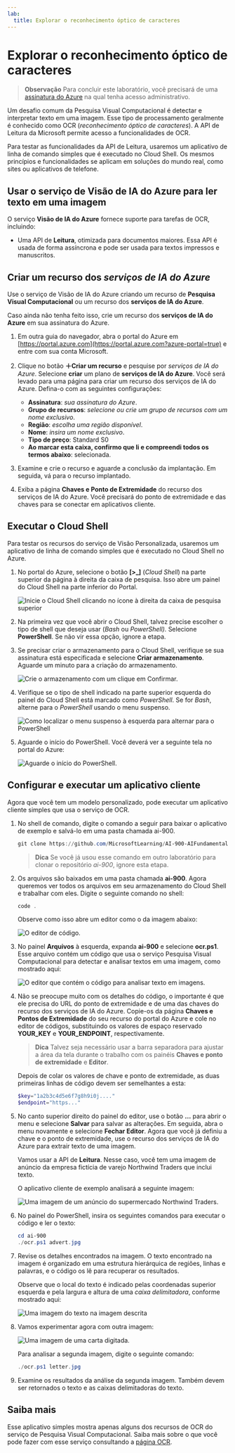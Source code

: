 ```yaml
---
lab:
  title: Explorar o reconhecimento óptico de caracteres
---
```


# Explorar o reconhecimento óptico de caracteres

> **Observação** Para concluir este laboratório, você precisará de uma [assinatura do Azure](https://azure.microsoft.com/free?azure-portal=true) na qual tenha acesso administrativo.

Um desafio comum da Pesquisa Visual Computacional é detectar e interpretar texto em uma imagem. Esse tipo de processamento geralmente é conhecido como OCR (*reconhecimento óptico de caracteres*). A API de Leitura da Microsoft permite acesso a funcionalidades de OCR. 

Para testar as funcionalidades da API de Leitura, usaremos um aplicativo de linha de comando simples que é executado no Cloud Shell. Os mesmos princípios e funcionalidades se aplicam em soluções do mundo real, como sites ou aplicativos de telefone.

## Usar o serviço de Visão de IA do Azure para ler texto em uma imagem

O serviço **Visão de IA do Azure** fornece suporte para tarefas de OCR, incluindo:

- Uma API de **Leitura**, otimizada para documentos maiores. Essa API é usada de forma assíncrona e pode ser usada para textos impressos e manuscritos.

## Criar um recurso dos *serviços de IA do Azure*

Use o serviço de Visão de IA do Azure criando um recurso de **Pesquisa Visual Computacional** ou um recurso dos **serviços de IA do Azure**.

Caso ainda não tenha feito isso, crie um recurso dos **serviços de IA do Azure** em sua assinatura do Azure.

1. Em outra guia do navegador, abra o portal do Azure em [https://portal.azure.com](https://portal.azure.com?azure-portal=true) e entre com sua conta Microsoft.

1. Clique no botão **&#65291;Criar um recurso** e pesquise por *serviços de IA do Azure*. Selecione **criar** um plano de **serviços de IA do Azure**. Você será levado para uma página para criar um recurso dos serviços de IA do Azure. Defina-o com as seguintes configurações:
    - **Assinatura**: *sua assinatura do Azure*.
    - **Grupo de recursos**: *selecione ou crie um grupo de recursos com um nome exclusivo*.
    - **Região**: *escolha uma região disponível*.
    - **Nome**: *insira um nome exclusivo*.
    - **Tipo de preço**: Standard S0
    - **Ao marcar esta caixa, confirmo que li e compreendi todos os termos abaixo**: selecionada.

1. Examine e crie o recurso e aguarde a conclusão da implantação. Em seguida, vá para o recurso implantado.

1. Exiba a página **Chaves e Ponto de Extremidade** do recurso dos serviços de IA do Azure. Você precisará do ponto de extremidade e das chaves para se conectar em aplicativos cliente.

## Executar o Cloud Shell

Para testar os recursos do serviço de Visão Personalizada, usaremos um aplicativo de linha de comando simples que é executado no Cloud Shell no Azure.

1. No portal do Azure, selecione o botão **[>_]** (*Cloud Shell*) na parte superior da página à direita da caixa de pesquisa. Isso abre um painel do Cloud Shell na parte inferior do Portal. 

    ![Inicie o Cloud Shell clicando no ícone à direita da caixa de pesquisa superior](media/read-text-computer-vision/powershell-portal-guide-1.png)

1. Na primeira vez que você abrir o Cloud Shell, talvez precise escolher o tipo de shell que deseja usar (*Bash* ou *PowerShell).* Selecione **PowerShell**. Se não vir essa opção, ignore a etapa.  

1. Se precisar criar o armazenamento para o Cloud Shell, verifique se sua assinatura está especificada e selecione **Criar armazenamento**. Aguarde um minuto para a criação do armazenamento.

    ![Crie o armazenamento com um clique em Confirmar.](media/read-text-computer-vision/powershell-portal-guide-2.png)

1. Verifique se o tipo de shell indicado na parte superior esquerda do painel do Cloud Shell está marcado como *PowerShell*. Se for *Bash*, alterne para o *PowerShell* usando o menu suspenso.

    ![Como localizar o menu suspenso à esquerda para alternar para o PowerShell](media/read-text-computer-vision/powershell-portal-guide-3.png) 

1. Aguarde o início do PowerShell. Você deverá ver a seguinte tela no portal do Azure:  

    ![Aguarde o início do PowerShell.](media/read-text-computer-vision/powershell-prompt.png) 

## Configurar e executar um aplicativo cliente

Agora que você tem um modelo personalizado, pode executar um aplicativo cliente simples que usa o serviço de OCR.

1. No shell de comando, digite o comando a seguir para baixar o aplicativo de exemplo e salvá-lo em uma pasta chamada ai-900.

    ```PowerShell
    git clone https://github.com/MicrosoftLearning/AI-900-AIFundamentals ai-900
    ```

    >**Dica** Se você já usou esse comando em outro laboratório para clonar o repositório *ai-900*, ignore esta etapa.

1. Os arquivos são baixados em uma pasta chamada **ai-900**. Agora queremos ver todos os arquivos em seu armazenamento do Cloud Shell e trabalhar com eles. Digite o seguinte comando no shell:

    ```PowerShell
    code .
    ```

    Observe como isso abre um editor como o da imagem abaixo: 

    ![O editor de código.](media/read-text-computer-vision/powershell-portal-guide-4.png)

1. No painel **Arquivos** à esquerda, expanda **ai-900** e selecione **ocr.ps1**. Esse arquivo contém um código que usa o serviço Pesquisa Visual Computacional para detectar e analisar textos em uma imagem, como mostrado aqui:

    ![O editor que contém o código para analisar texto em imagens.](media/read-text-computer-vision/ocr-code.png)

1. Não se preocupe muito com os detalhes do código, o importante é que ele precisa do URL do ponto de extremidade e de uma das chaves do recurso dos serviços de IA do Azure. Copie-os da página **Chaves e Pontos de Extremidade** do seu recurso do portal do Azure e cole no editor de códigos, substituindo os valores de espaço reservado **YOUR_KEY** e **YOUR_ENDPOINT**, respectivamente.

    > **Dica** Talvez seja necessário usar a barra separadora para ajustar a área da tela durante o trabalho com os painéis **Chaves e ponto de extremidade** e **Editor**.

    Depois de colar os valores de chave e ponto de extremidade, as duas primeiras linhas de código devem ser semelhantes a esta:

    ```PowerShell
    $key="1a2b3c4d5e6f7g8h9i0j...."    
    $endpoint="https..."
    ```

1. No canto superior direito do painel do editor, use o botão **…** para abrir o menu e selecione **Salvar** para salvar as alterações. Em seguida, abra o menu novamente e selecione **Fechar Editor**. Agora que você já definiu a chave e o ponto de extremidade, use o recurso dos serviços de IA do Azure para extrair texto de uma imagem.

    Vamos usar a API de **Leitura**. Nesse caso, você tem uma imagem de anúncio da empresa fictícia de varejo Northwind Traders que inclui texto.

    O aplicativo cliente de exemplo analisará a seguinte imagem:

    ![Uma imagem de um anúncio do supermercado Northwind Traders.](media/read-text-computer-vision/advert.jpg)

1. No painel do PowerShell, insira os seguintes comandos para executar o código e ler o texto:

    ```PowerShell
    cd ai-900
    ./ocr.ps1 advert.jpg
    ```

1. Revise os detalhes encontrados na imagem. O texto encontrado na imagem é organizado em uma estrutura hierárquica de regiões, linhas e palavras, e o código os lê para recuperar os resultados.

    Observe que o local do texto é indicado pelas coordenadas superior esquerda e pela largura e altura de uma *caixa delimitadora*, conforme mostrado aqui:

    ![Uma imagem do texto na imagem descrita](media/read-text-computer-vision/lab-05-bounding-boxes.png)

1. Vamos experimentar agora com outra imagem:

    ![Uma imagem de uma carta digitada.](media/read-text-computer-vision/letter.jpg)

    Para analisar a segunda imagem, digite o seguinte comando:

    ```PowerShell
    ./ocr.ps1 letter.jpg
    ```

1. Examine os resultados da análise da segunda imagem. Também devem ser retornados o texto e as caixas delimitadoras do texto.

## Saiba mais

Esse aplicativo simples mostra apenas alguns dos recursos de OCR do serviço de Pesquisa Visual Computacional. Saiba mais sobre o que você pode fazer com esse serviço consultando a [página OCR](https://docs.microsoft.com/azure/cognitive-services/computer-vision/overview-ocr).
